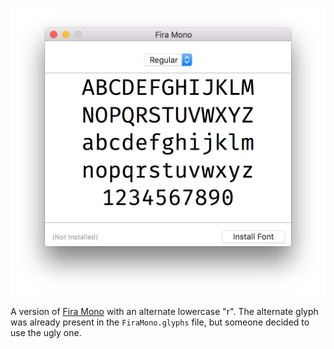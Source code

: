 ![Fira Mono with alternate "r"](alternate_r.png)

A version of [Fira Mono](https://github.com/mozilla/Fira) with an alternate lowercase "r". The alternate glyph was already present in the `FiraMono.glyphs` file, but someone decided to use the ugly one.